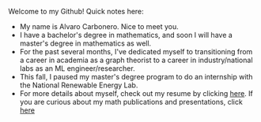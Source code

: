 Welcome to my Github! Quick notes here:
-  My name is Alvaro Carbonero. Nice to meet you.
-  I have a bachelor's degree in mathematics, and soon I will have a master's degree in mathematics as well.
-  For the past several months, I've dedicated myself to transitioning from a career in academia as a graph theorist to a career in industry/national labs as an ML engineer/researcher. 
-  This fall, I paused my master's degree program to do an internship with the National Renewable Energy Lab.
-  For more details about myself, check out my resume by clicking [here](https://drive.google.com/file/d/1GKyqrWBHPQU7Sf_uRP5HMHHB4uiz8t18/view?usp=sharing). If you are curious about my math publications and presentations, click [here](https://drive.google.com/file/d/1tXDdC-g_byfHgqQYyfb7PbTvOGRym3JO/view?usp=sharing)
